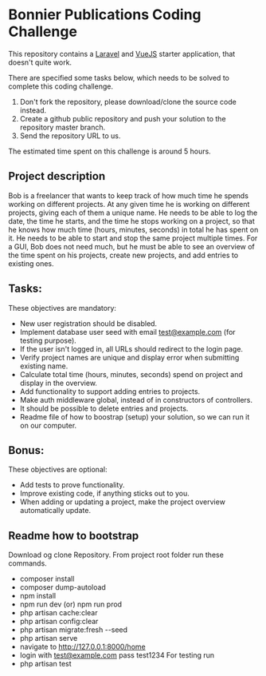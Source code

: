 # Bonnier Publications Coding Challenge
This repository contains a [Laravel](https://laravel.com/docs/7.x) and [VueJS](https://vuejs.org/) starter application, that doesn't quite work.

There are specified some tasks below, which needs to be solved to complete this coding challenge.

1. Don't fork the repository, please download/clone the source code instead.
2. Create a github public repository and push your solution to the repository master branch.
3. Send the repository URL to us. 

The estimated time spent on this challenge is around 5 hours.

## Project description
Bob is a freelancer that wants to keep track of how much time he spends working on different projects.
At any given time he is working on different projects, giving each of them a unique name.
He needs to be able to log the date, the time he starts, and the time he stops working on a project, so that he knows how much time (hours, minutes, seconds) in total he has spent on it.
He needs to be able to start and stop the same project multiple times.
For a GUI, Bob does not need much, but he must be able to see an overview of the time spent on his projects, create new projects, and add entries to existing ones.

## Tasks:
These objectives are mandatory:

- New user registration should be disabled. 
- Implement database user seed with email test@example.com (for testing purpose).
- If the user isn't logged in, all URLs should redirect to the login page.
- Verify project names are unique and display error when submitting existing name.
- Calculate total time (hours, minutes, seconds) spend on project and display in the overview.
- Add functionality to support adding entries to projects.
- Make auth middleware global, instead of in constructors of controllers.
- It should be possible to delete entries and projects.
- Readme file of how to boostrap (setup) your solution, so we can run it on our computer.

## Bonus:
These objectives are optional:
- Add tests to prove functionality.
- Improve existing code, if anything sticks out to you.
- When adding or updating a project, make the project overview automatically update.

## Readme how to bootstrap
Download og clone Repository.
From project root folder run these commands.
- composer install
- composer dump-autoload
- npm install
- npm run dev  (or)   npm run prod
- php artisan cache:clear
- php artisan config:clear
- php artisan migrate:fresh --seed
- php artisan serve
- navigate to http://127.0.0.1:8000/home
- login with test@example.com pass test1234
For testing run
- php artisan test
